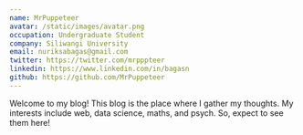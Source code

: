 ```yaml
---
name: MrPuppeteer
avatar: /static/images/avatar.png
occupation: Undergraduate Student
company: Siliwangi University
email: nuriksabagas@gmail.com
twitter: https://twitter.com/mrpppteer
linkedin: https://www.linkedin.com/in/bagasn
github: https://github.com/MrPuppeteer
---
```


Welcome to my blog! This blog is the place where I gather my thoughts. My interests include web, data science, maths, and psych. So, expect to see them here!
